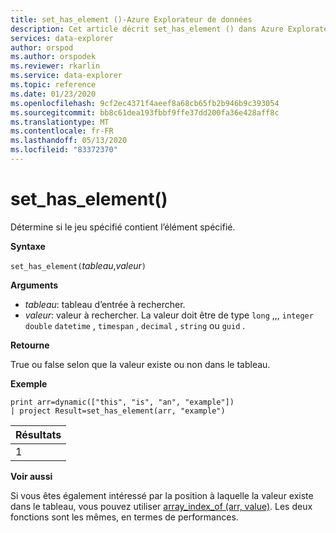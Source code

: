 ```yaml
---
title: set_has_element ()-Azure Explorateur de données
description: Cet article décrit set_has_element () dans Azure Explorateur de données.
services: data-explorer
author: orspod
ms.author: orspodek
ms.reviewer: rkarlin
ms.service: data-explorer
ms.topic: reference
ms.date: 01/23/2020
ms.openlocfilehash: 9cf2ec4371f4aeef8a68cb65fb2b946b9c393054
ms.sourcegitcommit: bb8c61dea193fbbf9ffe37dd200fa36e428aff8c
ms.translationtype: MT
ms.contentlocale: fr-FR
ms.lasthandoff: 05/13/2020
ms.locfileid: "83372370"
---
```

# <a name="set_has_element"></a>set_has_element()

Détermine si le jeu spécifié contient l’élément spécifié.

**Syntaxe**

`set_has_element(`*tableau*,*valeur*`)`

**Arguments**

* *tableau*: tableau d’entrée à rechercher.
* *valeur*: valeur à rechercher. La valeur doit être de type `long` ,,, `integer` `double` `datetime` , `timespan` , `decimal` , `string` ou `guid` .

**Retourne**

True ou false selon que la valeur existe ou non dans le tableau.

**Exemple**

<!-- csl: https://help.kusto.windows.net:443/Samples -->
```kusto
print arr=dynamic(["this", "is", "an", "example"]) 
| project Result=set_has_element(arr, "example")
```

|Résultats|
|---|
|1|

**Voir aussi**

Si vous êtes également intéressé par la position à laquelle la valeur existe dans le tableau, vous pouvez utiliser [array_index_of (arr, value)](arrayindexoffunction.md). Les deux fonctions sont les mêmes, en termes de performances.
